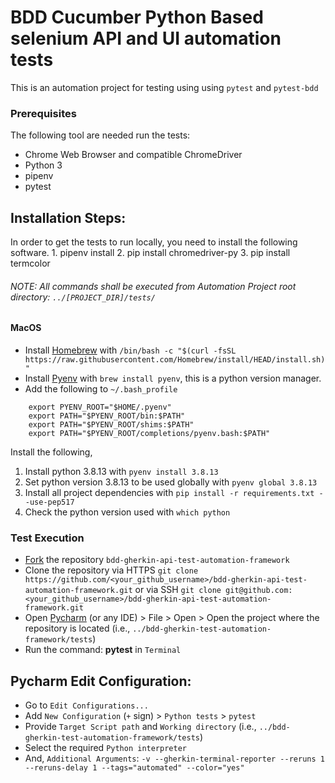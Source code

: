 
# BDD Cucumber Python Based selenium API and UI automation tests
This is an automation project for testing using using `pytest` and `pytest-bdd`


### Prerequisites
The following tool are needed run the tests:
  - Chrome Web Browser and compatible ChromeDriver
  - Python 3
  - pipenv
  - pytest
    
## Installation Steps:

In order to get the tests to run locally, you need to install the following software.
    1. pipenv install
    2. pip install chromedriver-py
    3. pip install termcolor 

###### NOTE: All commands shall be executed from Automation Project root directory: `../[PROJECT_DIR]/tests/`

#### MacOS

- Install [Homebrew](https://brew.sh/) with `/bin/bash -c "$(curl -fsSL https://raw.githubusercontent.com/Homebrew/install/HEAD/install.sh)"`
- Install [Pyenv](https://formulae.brew.sh/formula/pyenv) with `brew install pyenv`, this is a python version manager.
- Add the following to `~/.bash_profile`

```
    export PYENV_ROOT="$HOME/.pyenv"
    export PATH="$PYENV_ROOT/bin:$PATH"
    export PATH="$PYENV_ROOT/shims:$PATH"
    export PATH="$PYENV_ROOT/completions/pyenv.bash:$PATH"
```
Install the following,

  1. Install python 3.8.13 with `pyenv install 3.8.13`
  2. Set python version 3.8.13 to be used globally with `pyenv global 3.8.13`
  3. Install all project dependencies with `pip install -r requirements.txt --use-pep517`
  4. Check the python version used with `which python`

### Test Execution
- [Fork](https://github.com/ashikkumar23/gherkin-bdd-api-test-framework/fork) the repository `bdd-gherkin-api-test-automation-framework`
- Clone the repository via HTTPS `git clone https://github.com/<your_github_username>/bdd-gherkin-api-test-automation-framework.git` or via SSH `git clone git@github.com:<your_github_username>/bdd-gherkin-api-test-automation-framework.git`
- Open [Pycharm](https://www.jetbrains.com/pycharm/) (or any IDE) > File > Open > Open the project where the repository is located (i.e., `../bdd-gherkin-test-automation-framework/tests`)
- Run the command: **pytest** in `Terminal`

## Pycharm Edit Configuration:

- Go to `Edit Configurations...`
- Add `New Configuration` (`+` sign) > `Python tests` > `pytest`
- Provide `Target Script path` and `Working directory` (i.e., `../bdd-gherkin-test-automation-framework/tests`)
- Select the required `Python interpreter`
- And, `Additional Arguments`: `-v --gherkin-terminal-reporter --reruns 1 --reruns-delay 1 --tags="automated" --color="yes"`
